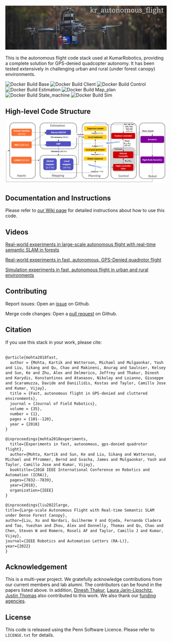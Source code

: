 ![alt text](https://github.com/KumarRobotics/kr_autonomous_flight/blob/master/docs/falcon4-compressed.jpg)

This is the autonomous flight code stack used at KumarRobotics, providing a complete solution for GPS-denied quadcopter autonomy. It has been tested extensively in challenging urban and rural (under forest canopy) environments.

![Docker Build Base](https://github.com/kumarrobotics/kr_autonomous_flight/actions/workflows/docker-build-base.yaml/badge.svg)
![Docker Build Client](https://github.com/kumarrobotics/kr_autonomous_flight/actions/workflows/docker-build-client.yaml/badge.svg)
![Docker Build Control](https://github.com/kumarrobotics/kr_autonomous_flight/actions/workflows/docker-build-control.yaml/badge.svg)
![Docker Build Estimation](https://github.com/kumarrobotics/kr_autonomous_flight/actions/workflows/docker-build-estimation.yaml/badge.svg)
![Docker Build Map_plan](https://github.com/kumarrobotics/kr_autonomous_flight/actions/workflows/docker-build-map-plan.yaml/badge.svg)
![Docker Build State_machine](https://github.com/kumarrobotics/kr_autonomous_flight/actions/workflows/docker-build-state-machine.yaml/badge.svg)
![Docker Build Sim](https://github.com/kumarrobotics/kr_autonomous_flight/actions/workflows/docker-build-sim.yaml/badge.svg)

## High-level Code Structure 
![alt text](https://github.com/KumarRobotics/kr_autonomous_flight/blob/master/docs/autonomy_stack_pipeline.png)

## Documentation and Instructions
Please refer to [our Wiki page](https://github.com/KumarRobotics/kr_autonomous_flight/wiki) for detailed instructions about how to use this code.

## Videos
[Real-world experiments in large-scale autonomous flight with real-time semantic SLAM in forests](https://www.youtube.com/watch?v=Ad3ANMX8gd4)

[Real-world experiments in fast, autonomous, GPS-Denied quadrotor flight](https://m.youtube.com/watch?v=6eeetSVHXPk)

[Simulation experiments in fast, autonomous flight in urban and rural environments](https://www.youtube.com/watch?v=l1esgtJ4C6s)

## Contributing
Report issues: Open an [issue](https://github.com/KumarRobotics/kr_autonomous_flight/issues) on Github.

Merge code changes: Open a [pull request](https://github.com/KumarRobotics/kr_autonomous_flight/pulls) on Github.

## Citation
If you use this stack in your work, please cite:
```

@article{mohta2018fast,
  author = {Mohta, Kartik and Watterson, Michael and Mulgaonkar, Yash and Liu, Sikang and Qu, Chao and Makineni, Anurag and Saulnier, Kelsey and Sun, Ke and Zhu, Alex and Delmerico, Jeffrey and Thakur, Dinesh and Karydis, Konstantinos and Atanasov, Nikolay and Loianno, Giuseppe and Scaramuzza, Davide and Daniilidis, Kostas and Taylor, Camillo Jose and Kumar, Vijay},
  title = {Fast, autonomous flight in GPS-denied and cluttered environments},
  journal = {Journal of Field Robotics},
  volume = {35},
  number = {1},
  pages = {101--120},
  year = {2018}
}
```

```
@inproceedings{mohta2018experiments,
  title={Experiments in fast, autonomous, gps-denied quadrotor flight},
  author={Mohta, Kartik and Sun, Ke and Liu, Sikang and Watterson, Michael and Pfrommer, Bernd and Svacha, James and Mulgaonkar, Yash and Taylor, Camillo Jose and Kumar, Vijay},
  booktitle={2018 IEEE International Conference on Robotics and Automation (ICRA)},
  pages={7832--7839},
  year={2018},
  organization={IEEE}
}
```

```
@inproceedings{liu2022large,
title={Large-scale Autonomous Flight with Real-time Semantic SLAM under Dense Forest Canopy},
author={Liu, Xu and Nardari, Guilherme V and Ojeda, Fernando Cladera and Tao, Yuezhan and Zhou, Alex and Donnelly, Thomas and Qu, Chao and Chen, Steven W and Romero, Roseli AF and Taylor, Camillo J and Kumar, Vijay},
journal={IEEE Robotics and Automation Letters (RA-L)},
year={2022}
}
```

## Acknowledgement 
This is a multi-year project. We gratefully acknowledge contributions from our current members and lab alumni. The contributors can be found in the papers listed above. In addition, [Dinesh Thakur](https://github.com/tdinesh), [Laura Jarin-Lipschitz](https://github.com/ljarin), [Justin Thomas](https://github.com/justinthomas) also contributed to this work. We also thank our [funding agencies](https://www.kumarrobotics.org/research/).

## License

This code is released using the Penn Software Licence.
Please refer to `LICENSE.txt` for details.
